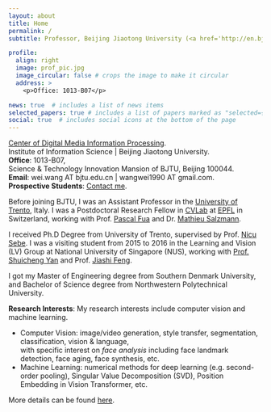 ```yaml
---
layout: about
title: Home
permalink: /
subtitle: Professor, Beijing Jiaotong University (<a href='http://en.bjtu.edu.cn/'>BJTU</a>).

profile:
  align: right
  image: prof_pic.jpg
  image_circular: false # crops the image to make it circular
  address: >
    <p>Office: 1013-B07</p>

news: true  # includes a list of news items
selected_papers: true # includes a list of papers marked as "selected={true}"
social: true  # includes social icons at the bottom of the page
---
```

<a href='http://mepro.bjtu.edu.cn/'>Center of Digital Media Information Processing</a>. <br />
Institute of Information Science | Beijing Jiaotong University. <br />
**Office**: 1013-B07, <br />
Science & Technology Innovation Mansion of BJTU, Beijing 100044. <br />
**Email**: wei.wang AT bjtu.edu.cn | wangwei1990 AT gmail.com. <br />
**Prospective Students**: [Contact me](/publications/).

Before joining BJTU, I was an Assistant Professor in the [University of Trento](https://www.unitn.it/en), Italy. 
I was a Postdoctoral Research Fellow in [CVLab](https://cvlab.epfl.ch/) at [EPFL](https://www.epfl.ch/en/) in Switzerland, working with Prof. [Pascal Fua](https://people.epfl.ch/cgi-bin/people?id=112366&op=bio&lang=en&cvlang=en) and Dr. [Mathieu Salzmann](https://people.epfl.ch/cgi-bin/people?id=119864&op=bio&lang=en&cvlang=en).

I received Ph.D Degree from University of Trento, supervised by Prof. [Nicu Sebe](http://disi.unitn.it/~sebe/).
I was a visiting student from 2015 to 2016 in the Learning and Vision (LV) Group at National University of Singapore (NUS), working with [Prof. Shuicheng Yan](https://www.ece.nus.edu.sg/stfpage/eleyans/) and Prof. [Jiashi Feng](https://sites.google.com/site/jshfeng/).

I got my Master of Engineering degree from Southern Denmark University, and Bachelor of Science degree from Northwestern Polytechnical University.

**Research Interests**:
My research interests include computer vision and machine learning. <br />
- Computer Vision: image/video generation, style transfer, segmentation, classification, vision & language, <br />
with specific interest on *face analysis* including face landmark detection, face aging, face synthesis, etc. <br />
- Machine Learning: numerical methods for deep learning (e.g. second-order pooling), Singular Value Decomposition (SVD), Position Embedding in Vision Transformer, etc. <br />

More details can be found [here](/publications/).
